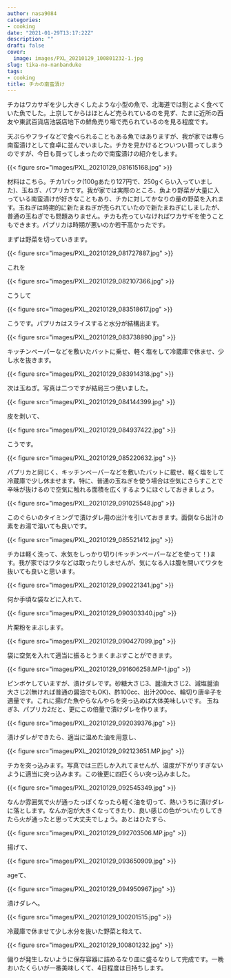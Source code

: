 ```yaml
---
author: nasa9084
categories:
- cooking
date: "2021-01-29T13:17:22Z"
description: ""
draft: false
cover:
  image: images/PXL_20210129_100801232-1.jpg
slug: tika-no-nanbanduke
tags:
- cooking
title: チカの南蛮漬け
---
```



チカはワカサギを少し大きくしたような小型の魚で、北海道では割とよく食べていた魚でした。上京してからはほとんど売られているのを見ず、たまに近所の西友や東武百貨店池袋店地下の鮮魚売り場で売られているのを見る程度です。

天ぷらやフライなどで食べられることもある魚ではありますが、我が家では専ら南蛮漬けとして食卓に並んでいました。チカを見かけるとついつい買ってしまうのですが、今日も買ってしまったので南蛮漬けの紹介をします。

{{< figure src="images/PXL_20210129_081615168.jpg" >}}

材料はこちら。チカ1パック(100gあたり127円で、250gくらい入っていました)、玉ねぎ、パプリカです。我が家では実際のところ、魚より野菜が大量に入っている南蛮漬けが好きなこともあり、チカに対してかなりの量の野菜を入れます。玉ねぎは時期的に新たまねぎが売られていたので新たまねぎにしましたが、普通の玉ねぎでも問題ありません。チカも売っていなければワカサギを使うこともできます。パプリカは時期が悪いのか若干高かったです。

まずは野菜を切っていきます。

{{< figure src="images/PXL_20210129_081727887.jpg" >}}

これを

{{< figure src="images/PXL_20210129_082107366.jpg" >}}

こうして

{{< figure src="images/PXL_20210129_083518617.jpg" >}}

こうです。パプリカはスライスすると水分が結構出ます。

{{< figure src="images/PXL_20210129_083738890.jpg" >}}

キッチンペーパーなどを敷いたバットに乗せ、軽く塩をして冷蔵庫で休ませ、少し水を抜きます。

{{< figure src="images/PXL_20210129_083914318.jpg" >}}

次は玉ねぎ。写真は二つですが結局三つ使いました。

{{< figure src="images/PXL_20210129_084144399.jpg" >}}

皮を剥いて、

{{< figure src="images/PXL_20210129_084937422.jpg" >}}

こうです。

{{< figure src="images/PXL_20210129_085220632.jpg" >}}

パプリカと同じく、キッチンペーパーなどを敷いたバットに載せ、軽く塩をして冷蔵庫で少し休ませます。特に、普通の玉ねぎを使う場合は空気にさらすことで辛味が抜けるので空気に触れる面積を広くするようにほぐしておきましょう。

{{< figure src="images/PXL_20210129_091025548.jpg" >}}

このぐらいのタイミングで漬けダレ用の出汁を引いておきます。面倒なら出汁の素をお湯で溶いても良いです。

{{< figure src="images/PXL_20210129_085521412.jpg" >}}

チカは軽く洗って、水気をしっかり切り(キッチンペーパーなどを使って！)ます。我が家ではワタなどは取ったりしませんが、気になる人は腹を開いてワタを抜いても良いと思います。

{{< figure src="images/PXL_20210129_090221341.jpg" >}}

何か手頃な袋などに入れて、

{{< figure src="images/PXL_20210129_090303340.jpg" >}}

片栗粉をまぶします。

{{< figure src="images/PXL_20210129_090427099.jpg" >}}

袋に空気を入れて適当に振るとうまくまぶすことができます。

{{< figure src="images/PXL_20210129_091606258.MP-1.jpg" >}}

ピンボケしていますが、漬けダレです。砂糖大さじ3、醤油大さじ2、減塩醤油大さじ2(無ければ普通の醤油でもOK)、酢100cc、出汁200cc、輪切り唐辛子を適量です。これに揚げた魚やらなんやらを突っ込めば大体美味しいです。
玉ねぎ3、パプリカ2だと、更にこの倍量で漬けダレを作ります。

{{< figure src="images/PXL_20210129_092039376.jpg" >}}

漬けダレができたら、適当に温めた油を用意し、

{{< figure src="images/PXL_20210129_092123651.MP.jpg" >}}

チカを突っ込みます。写真では三匹しか入れてませんが、温度が下がりすぎないように適当に突っ込みます。この後更に四匹くらい突っ込みました。

{{< figure src="images/PXL_20210129_092545349.jpg" >}}

なんか雰囲気で火が通ったっぽくなったら軽く油を切って、熱いうちに漬けダレに落とします。なんか泡が大きくなってきたり、良い感じの色がついたりしてきたら火が通ったと思って大丈夫でしょう。あとはひたすら、

{{< figure src="images/PXL_20210129_092703506.MP.jpg" >}}

揚げて、

{{< figure src="images/PXL_20210129_093650909.jpg" >}}

ageて、

{{< figure src="images/PXL_20210129_094950967.jpg" >}}

漬けダレへ。

{{< figure src="images/PXL_20210129_100201515.jpg" >}}

冷蔵庫で休ませて少し水分を抜いた野菜と和えて、

{{< figure src="images/PXL_20210129_100801232.jpg" >}}

偏りが発生しないように保存容器に詰めるなり皿に盛るなりして完成です。一晩おいたくらいが一番美味しくて、4日程度は日持ちします。



